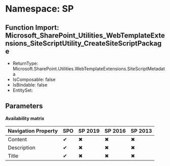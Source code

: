 # Namespace: SP

## Function Import: Microsoft_SharePoint_Utilities_WebTemplateExtensions_SiteScriptUtility_CreateSiteScriptPackage

- ReturnType: Microsoft.SharePoint.Utilities.WebTemplateExtensions.SiteScriptMetadata
- IsComposable: false
- IsBindable: false
- EntitySet: 

## Parameters

**Availability matrix**

Navigation Property | SPO | SP 2019 | SP 2016 | SP 2013
----------|-----|---------|---------|--------
Content | ✔ | ✖ | ✖ | ✖
Description | ✔ | ✖ | ✖ | ✖
Title | ✔ | ✖ | ✖ | ✖
